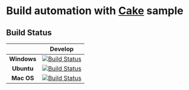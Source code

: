 # Build automation with [Cake](https://cakebuild.net/) sample

## Build Status
|                               | __Develop__ |
|:-----------------------------:|:-----------:|
| __Windows__                   | [![Build Status](https://dev.azure.com/reactconsulting/DevOpsDemo/_apis/build/status/reactconsulting.hello-cake_windows?branchName=develop)](https://dev.azure.com/reactconsulting/DevOpsDemo/_build/latest?definitionId=15&branchName=develop) |
| __Ubuntu__                    | [![Build Status](https://dev.azure.com/reactconsulting/DevOpsDemo/_apis/build/status/reactconsulting.hello-cake_ubuntu?branchName=develop)](https://dev.azure.com/reactconsulting/DevOpsDemo/_build/latest?definitionId=17&branchName=develop) |
| __Mac OS__                    | [![Build Status](https://dev.azure.com/reactconsulting/DevOpsDemo/_apis/build/status/reactconsulting.hello-cake_macos?branchName=develop)](https://dev.azure.com/reactconsulting/DevOpsDemo/_build/latest?definitionId=16&branchName=develop) |
